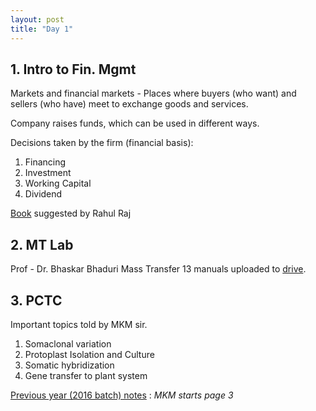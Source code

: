 ```yaml
---
layout: post
title: "Day 1"
---
```


<!-- # 1st Jan 2020 -->

## 1. Intro to Fin. Mgmt

Markets and financial markets - Places where buyers (who want) and sellers (who have) meet to exchange goods and services.

Company raises funds, which can be used in different ways.

Decisions taken by the firm (financial basis):

1. Financing
2. Investment
3. Working Capital
4. Dividend

[Book][book] suggested by Rahul Raj

## 2. MT Lab

Prof - Dr. Bhaskar Bhaduri
Mass Transfer 13 manuals uploaded to [drive][drive].

## 3. PCTC

Important topics told by MKM sir.

1. Somaclonal variation
2. Protoplast Isolation and Culture
3. Somatic hybridization
4. Gene transfer to plant system

[Previous year (2016 batch) notes][notes] : _MKM starts page 3_

<!-- Links -->

[drive]: https://drive.google.com/open?id=1Iv1AKFFeHfw4HNxo7LXn9j2D5L5NmBYw "Mass Transfer Lab Manual"
[notes]: https://drive.google.com/open?id=1k_TS8Yo6yiUOoZcWXx6n5iBVMciJaXVn "PCTC Deepak Notes"
[book]: https://drive.google.com/open?id=1Irw1sXyhC2-U_1qaKaeZ4aITlqCLaNxl "Corporate Finance"

